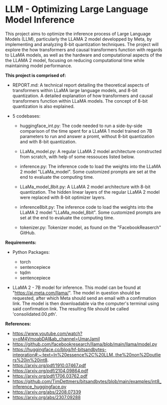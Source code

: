 # LLM - Optimizing Large Language Model Inference


This project aims to optimize the inference process of Large Language Models (LLM), particularly the LLAMA 2 model developped by Meta, by implementing and analyzing 8-bit quantization techniques. The project will explore the how transformers and causal transformers function with regards to LLaMA models, as well as the hardware and computational aspects of the the LLAMA 2 model, focusing on reducing computational time while maintaining model performance.

**This project is comprised of:**
    
- REPORT.md: A technical report detailing the theoretical aspects of transformers within LLaMA large language models, and 8-bit quantization. A detailed explanation of how transformers and causal transformers function within LLaMA models. The concept of 8-bit quantization is also explained. 

- 5 codebases:

    - huggingface_int.py: 
        The code needed to run a side-by-side comparison of the time spent for a LLaMA 1 model trained on 7B parameters to run and answer a promt, without 8-bit quantization and with 8-bit quantization.
        
    - LLaMa_model.py:
        A regular LLaMA 2 model architecture constructed from scratch, with help of some ressouces listed below.
        
    - inference.py: 
        The inference code to load the weights into the LLaMA 2 model "LLaMa_model". Some customized prompts are set at the end to evaluate the computing time.
        
    - LLaMa_model_8bit.py: 
        A LLaMA 2 model architecture with 8-bit quantization. The hidden linear layers of the regular LLaMA 2 model were replaced with 8-bit optimizer layers. 
   
    - inference8bit.py:
        The inference code to load the weights into the LLaMA 2 model "LLaMa_model_8bit". Some customized prompts are set at the end to evaluate the computing time.
    
    - tokenizer.py: 
        Tokenizer model, as found on the "FacebookReaserch" GitHub.
        
**Requirements:**

- Python Packages:
    - torch
    - sentencepiece
    - tqdm
    - sentencepiece

- LLaMA 2 - 7B model for inference. This model can be found at "https://ai.meta.com/llama/". The model in question should be requested, after which Meta should send an email with a confirmation link. The model is then downloadable via the computer's terminal using said confirmation link. The resulting file should be called 'consolidated.00.pth'. 


**References:**

- https://www.youtube.com/watch?v=oM4VmoabDAI&ab_channel=UmarJamil
- https://github.com/facebookresearch/llama/blob/main/llama/model.py
- https://huggingface.co/blog/hf-bitsandbytes-integration#:~:text=In%20essence%2C%20LLM.,the%20non%2Doutliers%20in%20int8.
- https://arxiv.org/pdf/1910.07467.pdf
- https://arxiv.org/pdf/2104.09864.pdf
- https://arxiv.org/pdf/1706.03762.pdf
- https://github.com/TimDettmers/bitsandbytes/blob/main/examples/int8_inference_huggingface.py
- https://arxiv.org/abs/2208.07339
- https://arxiv.org/abs/2307.09288


